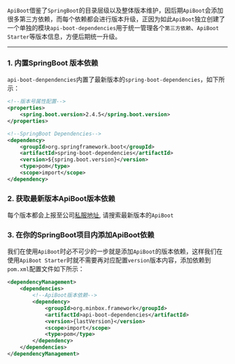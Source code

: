 `ApiBoot`借鉴了`SpringBoot`的目录层级以及整体版本维护，因后期`ApiBoot`会添加很多第三方依赖，而每个依赖都会进行版本升级，正因为如此`ApiBoot`独立创建了一个单独的模块`api-boot-dependencies`用于统一管理各个`第三方依赖`、`ApiBoot Starter`等版本信息，方便后期统一升级。

------



### 1. 内置SpringBoot 版本依赖

`api-boot-denpendencies`内置了最新版本的`spring-boot-dependencies`，如下所示：

```xml
<!--版本号属性配置-->
<properties>
    <spring.boot.version>2.4.5</spring.boot.version>
</properties>

<!--SpringBoot Dependencies-->
<dependency>
    <groupId>org.springframework.boot</groupId>
    <artifactId>spring-boot-dependencies</artifactId>
    <version>${spring.boot.version}</version>
    <type>pom</type>
    <scope>import</scope>
</dependency>
```

### 2. 获取最新版本ApiBoot版本依赖

每个版本都会上报至公司[私服地址](http://106.75.31.59:9090/nexus/), 请搜索最新版本的`ApiBoot`



### 3. 在你的SpringBoot项目内添加ApiBoot依赖

我们在使用`ApiBoot`时必不可少的一步就是添加`ApiBoot`的版本依赖，这样我们在使用`ApiBoot Starter`时就不需要再对应配置`version`版本内容，添加依赖到`pom.xml`配置文件如下所示：

```xml
<dependencyManagement>
    <dependencies>
        <!--ApiBoot版本依赖-->
        <dependency>
            <groupId>org.minbox.framework</groupId>
            <artifactId>api-boot-dependencies</artifactId>
            <version>{lastVersion}</version>
            <scope>import</scope>
            <type>pom</type>
        </dependency>
    </dependencies>
</dependencyManagement>
```

